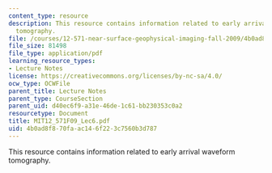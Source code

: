 ```yaml
---
content_type: resource
description: This resource contains information related to early arrival waveform
  tomography.
file: /courses/12-571-near-surface-geophysical-imaging-fall-2009/4b0ad8f870faac146f223c7560b3d787_MIT12_571F09_Lec6.pdf
file_size: 81498
file_type: application/pdf
learning_resource_types:
- Lecture Notes
license: https://creativecommons.org/licenses/by-nc-sa/4.0/
ocw_type: OCWFile
parent_title: Lecture Notes
parent_type: CourseSection
parent_uid: d40ec6f9-a31e-46de-1c61-bb230353c0a2
resourcetype: Document
title: MIT12_571F09_Lec6.pdf
uid: 4b0ad8f8-70fa-ac14-6f22-3c7560b3d787
---
```

This resource contains information related to early arrival waveform tomography.
